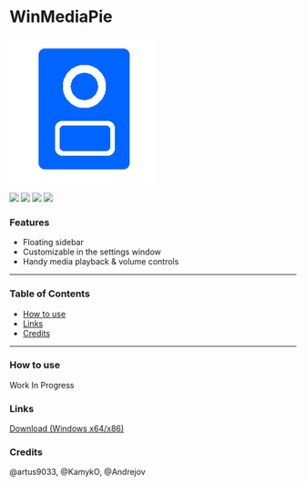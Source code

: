 # WinMediaPie

![](https://github.com/artus9033/WinMediaPie/raw/master/Assets/icon.png)

![](https://img.shields.io/github/stars/artus9033/WinMediaPie.svg) ![](https://img.shields.io/github/forks/artus9033/WinMediaPie.svg) ![](https://img.shields.io/github/license/artus9033/WinMediaPie.svg) ![](https://img.shields.io/github/issues/artus9033/WinMediaPie.svg)

### Features

- Floating sidebar
- Customizable in the settings window
- Handy media playback & volume controls

------------

### Table of Contents

- [How to use](#how-to-use)
- [Links](#links)
- [Credits](#credist)

------------

### How to use
Work In Progress

### Links

[Download (Windows x64/x86)](http://artus9033.cba.pl/WinMediaPie/publish.htm)


### Credits
@artus9033, @KamykO, @Andrejov
